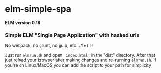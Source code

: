 # elm-simple-spa
<h4>ELM version 0.18</h4>
<h3>Simple ELM "Single Page Application" with hashed urls</h3>

<p>No webpack, no grunt, no gulp, etc....YET !!</p>
<p>Just run <code>elmrun.sh</code> and open <code> index.html </code> in the "dist" directory. After that just reload your browser after making changes and re-running <code>elmrun.sh</code>. If you're on Linux/MacOS you can add the script to your path for simplicity</p>
